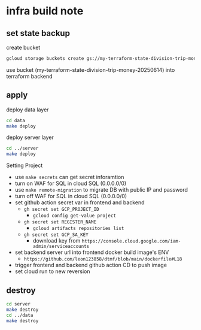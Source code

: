 # infra build note

## set state backup

create bucket

```bash
gcloud storage buckets create gs://my-terraform-state-division-trip-money-20250614 --project=division-trip-money --location=ASIA-EAST1 --uniform-bucket-level-access
```

use bucket (my-terraform-state-division-trip-money-20250614) into terraform backend

## apply

deploy data layer

```bash
cd data
make deploy
```

deploy server layer

```bash
cd ../server
make deploy
```

Setting Project

- use `make secrets` can get secret inforamtion
- turn on WAF for SQL in cloud SQL (0.0.0.0/0)
- use `make remote-migration` to migrate DB with public IP and password
- turn off WAF for SQL in cloud SQL (0.0.0.0/0)
- set github action secret var in frontend and backend
  - `gh secret set GCP_PROJECT_ID`
    - `gcloud config get-value project`
  - `gh secret set REGISTER_NAME`
    - `gcloud artifacts repositories list`
  - `gh secret set GCP_SA_KEY`
    - download key from `https://console.cloud.google.com/iam-admin/serviceaccounts`
- set backend server url into frontend docker build image's ENV
  - `https://github.com/leon123858/dtmf/blob/main/dockerfile#L18`
- trigger frontend and backend github action CD to push image
- set cloud run to new reversion

## destroy

```bash
cd server
make destroy
cd ../data
make destroy
```
